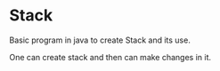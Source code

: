 # Stack
Basic program in java to create Stack and its use.

One can create stack and then can make changes in it.
